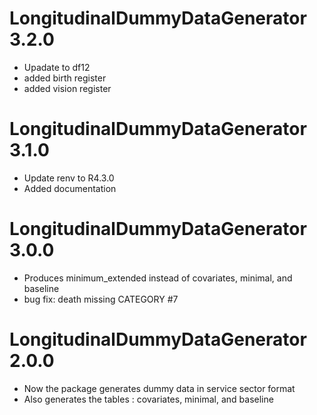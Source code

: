 # LongitudinalDummyDataGenerator 3.2.0

- Upadate to df12
- added birth register
- added vision register

# LongitudinalDummyDataGenerator 3.1.0

- Update renv to R4.3.0
- Added documentation

# LongitudinalDummyDataGenerator 3.0.0

- Produces minimum_extended instead of covariates, minimal, and baseline
- bug fix: death missing CATEGORY #7

# LongitudinalDummyDataGenerator 2.0.0

- Now the package generates dummy data in service sector format
- Also generates the tables : covariates, minimal, and baseline
